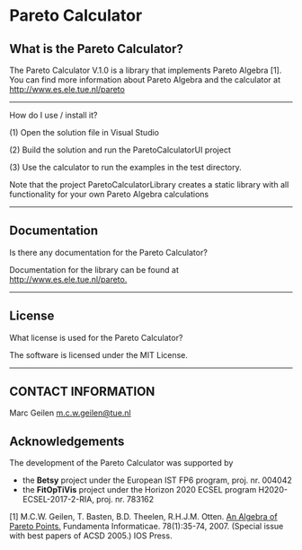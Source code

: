 # Pareto Calculator

## What is the Pareto Calculator?

The Pareto Calculator V.1.0 is a library that implements Pareto
Algebra [1]. You can find more information about Pareto Algebra and
the calculator at <http://www.es.ele.tue.nl/pareto>

------------------------------------------------------------------

How do I use / install it?

(1) Open the solution file in Visual Studio

(2) Build the solution and run the ParetoCalculatorUI project

(3) Use the calculator to run the examples in the test directory.

Note that the project ParetoCalculatorLibrary creates a static library with all functionality for your own Pareto Algebra calculations

------------------------------------------------------------------

## Documentation
 
Is there any documentation for the Pareto Calculator?

Documentation for the library can be found at <http://www.es.ele.tue.nl/pareto.>

------------------------------------------------------------------
## License

What license is used for the Pareto Calculator?

The software is licensed under the MIT License.

------------------------------------------------------------------

## CONTACT INFORMATION

   Marc Geilen <m.c.w.geilen@tue.nl>

## Acknowledgements

The development of the Pareto Calculator was supported by

- the **Betsy** project under the European IST FP6 program, proj. nr. 004042
- the **FitOpTiVis** project under the Horizon 2020 ECSEL program H2020-ECSEL-2017-2-RIA, proj. nr. 783162

[1] M.C.W. Geilen, T. Basten, B.D. Theelen, R.H.J.M. Otten. [An Algebra of Pareto Points.](https://dl.acm.org/citation.cfm?id=1366010)
   Fundamenta Informaticae. 78(1):35-74, 2007. (Special issue with best papers of ACSD 2005.) IOS Press.
